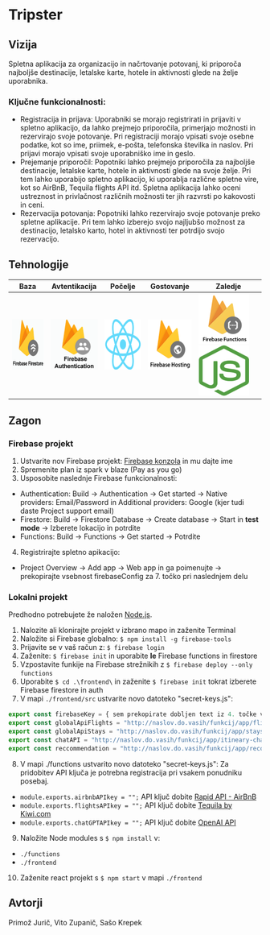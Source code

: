 # Tripster

## Vizija
Spletna aplikacija za organizacijo in načrtovanje potovanj, ki priporoča najboljše destinacije, letalske karte, hotele in aktivnosti glede na želje uporabnika.

### Ključne funkcionalnosti:
- Registracija in prijava: Uporabniki se morajo registrirati in prijaviti v spletno aplikacijo, da lahko prejmejo priporočila, primerjajo možnosti in rezervirajo svoje potovanje. Pri registraciji morajo vpisati svoje osebne podatke, kot so ime, priimek, e-pošta, telefonska številka in naslov. Pri prijavi morajo vpisati svoje uporabniško ime in geslo.
- Prejemanje priporočil: Popotniki lahko prejmejo priporočila za najboljše destinacije, letalske karte, hotele in aktivnosti glede na svoje želje. Pri tem lahko uporabijo spletno aplikacijo, ki uporablja različne spletne vire, kot so AirBnB, Tequila flights API itd. Spletna aplikacija lahko oceni ustreznost in privlačnost različnih možnosti ter jih razvrsti po kakovosti in ceni.
- Rezervacija potovanja: Popotniki lahko rezervirajo svoje potovanje preko spletne aplikacije. Pri tem lahko izberejo svojo najljubšo možnost za destinacijo, letalsko karto, hotel in
aktivnosti ter potrdijo svojo rezervacijo. 

## Tehnologije
|**Baza**|**Avtentikacija**|**Počelje**|**Gostovanje**|**Zaledje**|
|----|-------------|-------|----------|-------|
|<img src="slike/firestore.png" alt="Firebase firestore" width="100" height="100">|<img src="slike/auth.png" alt="Firebase auth" width="100" height="100">|<img src="slike/react.png" alt="React.js" width="100" height="100">|<img src="slike/hosting.png" alt="Firebase hosting" width="100" height="100">|<img src="slike/function.png" alt="Firebase functions" width="100" height="100"> <img src="slike/node.png" alt="Node.js" width="100" height="100">|

## Zagon

### Firebase projekt
1. Ustvarite nov Firebase projekt: [Firebase konzola](https://console.firebase.google.com/u/0/) in mu dajte ime
2. Spremenite plan iz spark v blaze (Pay as you go)
3. Usposobite naslednje Firebase funkcionalnosti:
  - Authentication: Build -> Authentication -> Get started -> Native providers: Email/Password in Additional providers: Google (kjer tudi daste Project support email)
  - Firestore: Build -> Firestore Database -> Create database -> Start in **test mode** -> Izberete lokacijo in potrdite
  - Functions: Build -> Functions -> Get started -> Potrdite
4. Registrirajte spletno apikacijo:
  - Project Overview -> Add app -> Web app in ga poimenujte -> prekopirajte vsebnost firebaseConfig za 7. točko pri naslednjem delu

### Lokalni projekt
Predhodno potrebujete že naložen [Node.js](https://nodejs.org/en/download).

1. Nalozite ali klonirajte projekt v izbrano mapo in zaženite Terminal
2. Naložite si Firebase globalno: ```$ npm install -g firebase-tools```
3. Prijavite se v vaš račun z: ```$ firebase login```
4. Zaženite: ```$ firebase init``` in uporabite **le** Firebase functions in firestore
5. Vzpostavite funkije na Firebase strežnikih z ```$ firebase deploy --only functions```
6. Uporabite ```$ cd .\frontend\``` in zaženite ```$ firebase init``` tokrat izberete Firebase firestore in auth
7. V mapi `./frontend/src` ustvarite novo datoteko "secret-keys.js":
  ```javascript
  export const firebaseKey = { sem prekopirate dobljen text iz 4. točke v prejšnem delu } 
  export const globalApiFlights = "http://naslov.do.vasih/funkcij/app/flights";
  export const globalApiStays = "http://naslov.do.vasih/funkcij/app/stays";
  export const chatAPI = "http://naslov.do.vasih/funkcij/app/itineary-chat-gpt";
  export const reccommendation = "http://naslov.do.vasih/funkcij/app/recommendation";
  ```
  
8. V mapi ./functions ustvarito novo datoteko "secret-keys.js":
  Za pridobitev API ključa je potrebna registracija pri vsakem ponudniku posebaj.
  - `module.exports.airbnbAPIkey = "";` API ključ dobite [Rapid API - AirBnB](https://rapidapi.com/3b-data-3b-data-default/api/airbnb13) 
  - `module.exports.flightsAPIkey = "";` API ključ dobite [Tequila by Kiwi.com](https://tequila.kiwi.com/portal/login) 
  - `module.exports.chatGPTAPIkey = "";` API ključ dobite [OpenAI API](https://platform.openai.com/account/api-keys)
9. Naložite Node modules s `$ npm install` v:
  - `./functions`
  - `./frontend`
10. Zaženite react projekt s `$ npm start` v mapi `./frontend`


## Avtorji
Primož Jurič, Vito Zupanič, Sašo Krepek
